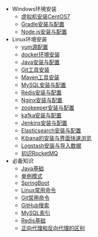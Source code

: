 - Windows环境安装
  - [虚拟机安装CentOS7](article/环境安装/虚拟机安装CentOS7.md)
  - [Gradle安装与配置](article/环境安装/Gradle安装与配置.md)
  - [Node.js安装与配置](article/环境安装/Node.js压缩版安装与配置.md)
- Linux环境安装
  - [yum源配置](article/环境安装/yum源配置.md)
  - [docker环境安装](article/环境安装/docker.md)
  - [Java安装与配置](article/环境安装/Java安装与配置.md)
  - [Git工具安装](article/环境安装/Git工具安装.md)
  - [Maven工具安装](article/环境安装/CentOS7安装Maven.md)
  - [MySQL安装与配置](article/环境安装/MySQL安装与配置.md)
  - [Redis安装与配置](article/环境安装/Redis安装与配置.md)
  - [Nginx安装与配置](article/环境安装/Nginx安装与配置.md)
  - [zookeeper安装与配置](article/环境安装/zookeeper安装与配置.md)
  - [kafka安装与配置](article/环境安装/kafka安装与配置.md)
  - [Jenkins安装与配置](article/环境安装/jenkins安装与配置.md)
  - [Elasticsearch安装与配置](article/环境安装/Elasticsearch安装与配置.md)
  - [Kibana的安装与界面快速浏览](article/环境安装/Kibana的安装与界面快速浏览.md)
  - [Logstash安装与导入数据](article/环境安装/Logstash安装与导入数据.md)
  - [初识RocketMQ](article/环境安装/初识RocketMQ.md)
- 必备知识
  - [Java基础](article/必备知识/Java基础.md)
  - [单例模式](article/必备知识/单例模式.md)
  - [SpringBoot](article/必备知识/springboot.md)
  - [Linux常用命令](article/必备知识/Linux常用命令.md)
  - [Git常用命令](article/必备知识/Git常用命令.md)
  - [GitHub搜索](article/必备知识/GitHub搜索.md)
  - [MySQL索引](article/必备知识/MySQL索引.md)
  - [Redis基础](article/必备知识/Redis基础.md)
  - [正向代理和反向代理的区别](article/必备知识/正向代理和反向代理的区别.md)